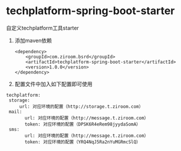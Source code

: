 # techplatform-spring-boot-starter
自定义techplatform工具starter

1. 添加maven依赖

    ```
    <dependency>
        <groupId>com.ziroom.bsrd</groupId>
        <artifactId>techplatform-spring-boot-starter</artifactId>
        <version>1.0.0</version>
    </dependency>

    ```

2. 配置文件中加入如下配置即可使用

 ```
techplatform:
  storage:
      url: 对应环境的配置（http://storage.t.ziroom.com）
  mail:
        url: 对应环境的配置（http://message.t.ziroom.com）
        token: 对应环境的配置（DPSK6R4eRem98jyydaSomA）
  sms:
        url: 对应环境的配置（http://message.t.ziroom.com）
        token: 对应环境的配置（YRQ4NqJ5Ra2nYuMGRmcSlQ）

 ```